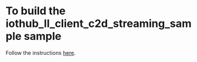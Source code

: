 # To build the iothub_ll_client_c2d_streaming_sample sample

Follow the instructions [here](../../../../../doc/get_started/mbed-freescale-k64f-c.md).